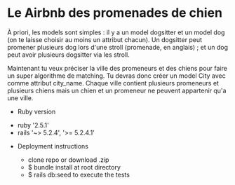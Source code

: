 # Le Airbnb des promenades de chien

À priori, les models sont simples : il y a un model dogsitter et un model dog (on te laisse choisir au moins un attribut chacun). Un dogsitter peut promener plusieurs dog lors d'une stroll (promenade, en anglais) ; et un dog peut avoir plusieurs dogsitter via les stroll.

Maintenant tu veux préciser la ville des promeneurs et des chiens pour faire un super algorithme de matching. Tu devras donc créer un model City avec comme attribut city_name. Chaque ville contient plusieurs promeneurs et plusieurs chiens mais un chien et un promeneur ne peuvent appartenir qu'a une ville.


* Ruby version
- ruby '2.5.1'
- rails '~> 5.2.4', '>= 5.2.4.1'

* Deployment instructions

  - clone repo or download .zip
  - $ bundle install at root directory
  - $ rails db:seed to execute the tests
